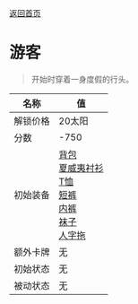 [返回首页](index.md)  
# 游客  
> 开始时穿着一身度假的行头。  
  
名称  |  值  
----  |  ----  
解锁价格  |  20太阳  
分数  |  -750  
初始装备  |  [背包](BackpackTourist.md)<br>[夏威夷衬衫](HawaiianShirt.md)<br>[T恤](T-Shirt.md)<br>[短裤](Shorts.md)<br>[内裤](Underwear.md)<br>[袜子](Socks.md)<br>[人字拖](Flipflops.md)  
额外卡牌  |  无  
初始状态  |  无  
被动状态  |  无  

